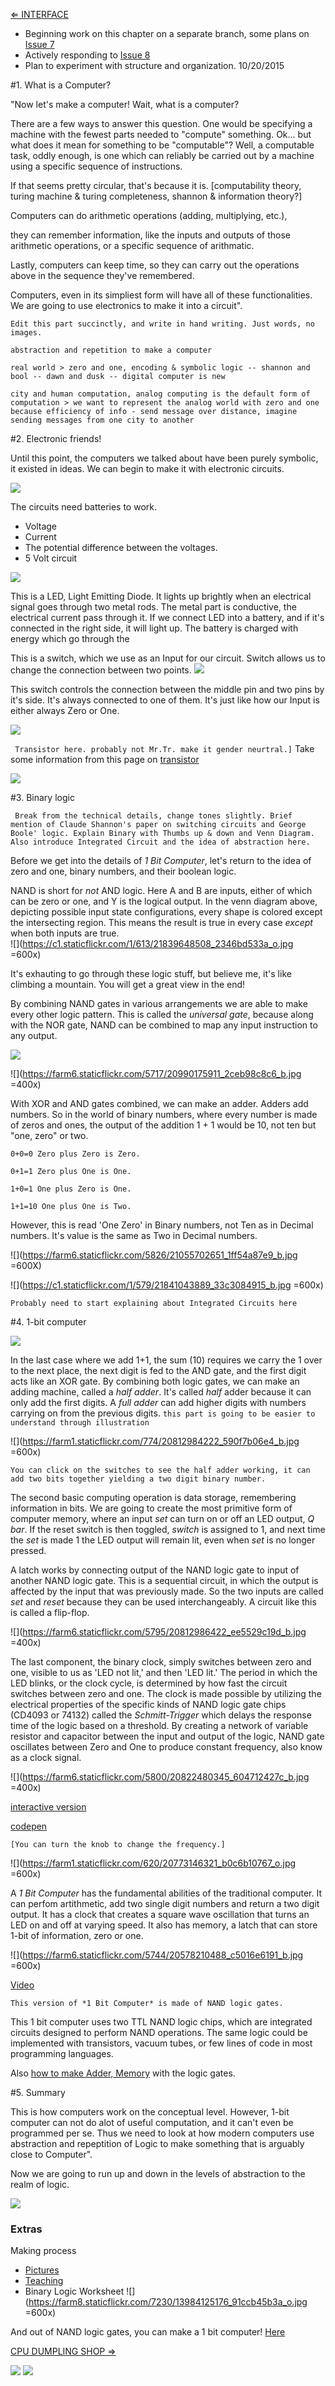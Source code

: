 [⇐ INTERFACE](https://github.com/tchoi8/handmadecomputer/blob/master/Interface/readme.md)

- Beginning work on this chapter on a separate branch, some plans on [Issue 7](https://github.com/tchoi8/handmadecomputer/issues/7)
- Actively responding to [Issue 8](https://github.com/tchoi8/handmadecomputer/issues/8)  
- Plan to experiment with structure and organization. 10/20/2015

#1. What is a Computer? 

"Now let's make a computer! Wait, what is a computer?

There are a few ways to answer this question. One would be specifying a machine with the fewest parts needed to "compute" something. Ok... but what does it mean for something to be "computable"? Well, a computable task, oddly enough, is one which can reliably be carried out by a machine using a specific sequence of instructions.

If that seems pretty circular, that's because it is. [computability theory, turing machine & turing completeness, shannon & information theory?]

Computers can do arithmetic operations (adding, multiplying, etc.),

they can remember information, like the inputs and outputs of those arithmetic operations, or a specific sequence of arithmatic.

Lastly, computers can keep time, so they can carry out the operations above in the sequence they've remembered.

Computers, even in its simpliest form will have all of these functionalities. We are going to use electronics to make it into a circuit". 

```Edit this part succinctly, and write in hand writing. Just words, no images.``` 

```abstraction and repetition to make a computer```

```real world > zero and one, encoding & symbolic logic -- shannon and bool -- dawn and dusk -- digital computer is new```

```city and human computation, analog computing is the default form of computation > we want to represent the analog world with zero and one because efficiency of info - send message over distance, imagine sending messages from one city to another```

#2. Electronic friends!


 
Until this point, the computers we talked about have been purely symbolic, it existed in ideas. We can begin to make it with electronic circuits. 

![](https://c1.staticflickr.com/1/611/22340720565_92eea56285_b.jpg)

The circuits need batteries to work. 

- Voltage 
- Current 
- The potential difference between the voltages. 
- 5 Volt circuit 

 

![](https://c1.staticflickr.com/1/687/22314996206_cd76e47522_b.jpg)

This is a LED, Light Emitting Diode. It lights up brightly when an electrical signal goes through two metal rods. The metal part is conductive, the electrical current pass through it. If we connect LED into a battery, and if it's connected in the right side, it will light up. The battery is charged with energy which go through the 


This is a switch, which we use as an Input for our circuit. Switch allows us to change the connection between two points. 
![](https://c1.staticflickr.com/1/778/22327706442_cc76cd5161_b.jpg)

This switch controls the connection between the middle pin and two pins by it's side. It's always connected to one of them. It's just like how our Input is either always Zero or One. 

 

![](https://c1.staticflickr.com/1/671/20574668810_9c957dfff4_o.jpg)

``` Transistor here. probably not Mr.Tr. make it gender neurtral.]```
   Take some information from this page on [transistor](https://github.com/tchoi8/handmadecomputer/tree/iss7/TTL)
   
   ![](https://c1.staticflickr.com/1/765/21717941984_3b2b774410_b.jpg)
   
 
#3. Binary logic 



``` Break from the technical details, change tones slightly. Brief mention of Claude Shannon's paper on switching circuits and George Boole' logic. Explain Binary with Thumbs up & down and Venn Diagram. Also introduce Integrated Circuit and the idea of abstraction here.``` 


Before we get into the details of *1 Bit Computer*, let's return to the idea of zero and one, binary numbers, and their boolean logic.



NAND is short for *not* AND logic. Here A and B are inputs, either of which can be zero or one, and Y is the logical output. In the venn diagram above, depicting possible input state configurations, every shape is colored except the intersecting region. This means the result is true in every case *except* when both inputs are true.  
 ![](https://c1.staticflickr.com/1/613/21839648508_2346bd533a_o.jpg =600x)


It's exhauting to go through these logic stuff, but believe me, it's like climbing a mountain. You will get a great view in the end!  
 
 
By combining NAND gates in various arrangements we are able to make every other logic pattern. This is called the *universal gate*, because along with the NOR gate, NAND can be combined to map any input instruction to any output. 

![](https://dl.dropboxusercontent.com/u/53638/nands.jpg)
 
 
![](https://farm6.staticflickr.com/5717/20990175911_2ceb98c8c6_b.jpg =400x)

With XOR and AND gates combined, we can make an adder. Adders add numbers. So in the world of binary numbers, where every number is made of zeros and ones, the output of the addition 1 + 1 would be 10, not ten but "one, zero" or two. 
 
```0+0=0 Zero plus Zero is Zero.``` 

```0+1=1 Zero plus One is One.``` 

```1+0=1 One plus Zero is One.``` 

```1+1=10 One plus One is Two.```

However, this is read 'One Zero' in Binary numbers, not Ten as in Decimal numbers. It's value is the same as Two in Decimal numbers. 

![](https://farm6.staticflickr.com/5826/21055702651_1ff54a87e9_b.jpg =600X)


![](https://c1.staticflickr.com/1/579/21841043889_33c3084915_b.jpg =600x)

```Probably need to start explaining about Integrated Circuits here```


#4. 1-bit computer



![](https://c1.staticflickr.com/1/693/22351355391_b0efee23d7_b.jpg)

  
In the last case where we add 1+1, the sum (10) requires we carry the 1 over to the next place, the next digit is fed to the AND gate, and the first digit acts like an XOR gate. By combining both logic gates, we can make an adding machine, called a *half adder*. It's called *half* adder because it can only add the first digits. A *full adder* can add higher digits with numbers carrying on from the previous digits. ```this part is going to be easier to understand through illustration```

![](https://farm1.staticflickr.com/774/20812984222_590f7b06e4_b.jpg =600x)
 

```You can click on the switches to see the half adder working, it can add two bits together yielding a two digit binary number.```

The second basic computing operation is data storage, remembering information in bits. We are going to create the most primitive form of computer memory, where an input *set* can turn on or off an LED output, *Q bar*. If the reset switch is then toggled, *switch* is assigned to 1, and next time the *set* is made 1 the LED output will remain lit, even when *set* is no longer pressed.

A latch works by connecting output of the NAND logic gate to input of another NAND logic gate. This is a sequential circuit, in which the output is affected by the input that was previously made. So the two inputs are called *set* and *reset* because they can be used interchangeably. A circuit like this is called a flip-flop. 

![](https://farm6.staticflickr.com/5795/20812986422_ee5529c19d_b.jpg =400x)

The last component, the binary clock, simply switches between zero and one, visible to us as 'LED not lit,' and then 'LED lit.' The period in which the LED blinks, or the clock cycle, is determined by how fast the circuit switches between zero and one. The clock is made possible by utilizing the electrical properties of the specific kinds of NAND logic gate chips (CD4093 or 74132) called the *Schmitt-Trigger* which delays the response time of the logic based on a threshold. By creating a network of variable resistor and capacitor between the input and output of the logic, NAND gate oscillates between Zero and One to produce constant frequency, also know as a clock signal.

![](https://farm6.staticflickr.com/5800/20822480345_604712427c_b.jpg =400x)

[interactive version](http://codepen.io/hxrts/full/NGPLJV/)

[codepen](http://codepen.io/hxrts/pen/NGPLJV/)

```[You can turn the knob to change the frequency.]``` 

![](https://farm1.staticflickr.com/620/20773146321_b0c6b10767_o.jpg =600x)




A *1 Bit Computer* has the fundamental abilities of the traditional computer. It can perfom artithmetic, add two single digit numbers and return a two digit output. It has a clock that creates a square wave oscillation that turns an LED on and off at varying speed. It also has memory, a latch that can store 1-bit of information, zero or one. 

 
![](https://farm6.staticflickr.com/5744/20578210488_c5016e6191_b.jpg =600x)

[Video](https://vimeo.com/136769465)
 
```This version of *1 Bit Computer* is made of NAND logic gates.```


This 1 bit computer uses two TTL NAND logic chips, which are integrated circuits designed to perform NAND operations. The same logic could be implemented with transistors, vacuum tubes, or few lines of code in most programming languages.

Also [how to make Adder, Memory](https://farm8.staticflickr.com/7251/14007688534_adb24c48f8_k.jpg) with the logic gates. 



#5. Summary

This is how computers work on the conceptual level. However, 1-bit computer can not do alot of useful computation, and it can't even be programmed per se. Thus we need to look at how modern computers use abstraction and repeptition of Logic to make something that is arguably close to Computer".
 


Now we are going to run up and down in the levels of abstraction to the realm of logic. 
 
 
![](https://dl.dropboxusercontent.com/u/53638/abstraction.png)


### Extras

Making process 

- [Pictures](https://www.flickr.com/photos/80913365@N04/20093606613)
- [Teaching](https://www.flickr.com/photos/80913365@N04/20526747300)
-  Binary Logic Worksheet ![](https://farm8.staticflickr.com/7230/13984125176_91ccb45b3a_o.jpg =600x)


And out of NAND logic gates, you can make a 1 bit computer! 
[Here](https://github.com/tchoi8/handmadecomputer/tree/master/Binary/NAND)

[CPU DUMPLING SHOP ⇒](https://github.com/tchoi8/handmadecomputer/blob/master/Dumpling/readme.md)


![](https://c2.staticflickr.com/6/5760/22350581051_2b5ec9f2a1_b.jpg)
![](https://c2.staticflickr.com/6/5621/22153093839_b292654f96_b.jpg)
